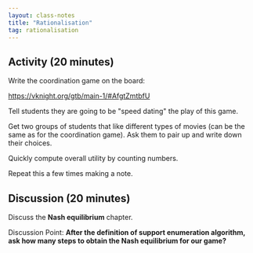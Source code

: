 ```yaml
---
layout: class-notes
title: "Rationalisation"
tag: rationalisation
---
```


## Activity (20 minutes)

Write the coordination game on the board:

https://vknight.org/gtb/main-1/#AfgtZmtbfU

Tell students they are going to be "speed dating" the play of this game.

Get two groups of students that like different types of movies (can be the same
as for the coordination game). Ask them to pair up and write down their choices.

Quickly compute overall utility by counting numbers.

Repeat this a few times making a note.

## Discussion (20 minutes)

Discuss the **Nash equilibrium** chapter.

Discussion Point: **After the definition of support enumeration algorithm, ask how many steps to obtain the Nash equilibrium for our game?**
